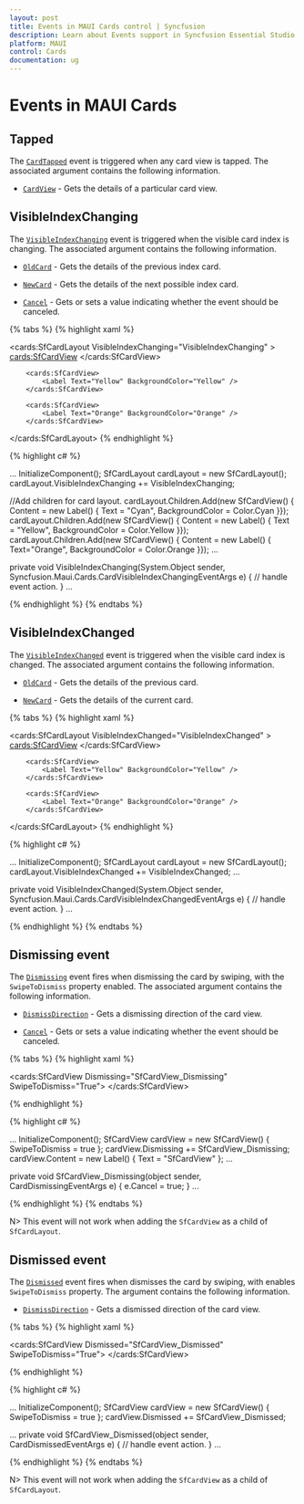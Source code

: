 ```yaml
---
layout: post
title: Events in MAUI Cards control | Syncfusion
description: Learn about Events support in Syncfusion Essential Studio MAUI Cards control, its elements, and more.
platform: MAUI
control: Cards
documentation: ug
---
```


# Events in MAUI Cards

## Tapped

The [`CardTapped`]() event is triggered when any card view is tapped. The associated argument contains the following information.

* [`CardView`]() - Gets the details of a particular card view.

## VisibleIndexChanging

The [`VisibleIndexChanging`]()  event is triggered when the visible card index is changing. The associated argument contains the following information.

* [`OldCard`]() - Gets the details of the previous index card.

* [`NewCard`]() - Gets the details of the next possible index card.

* [`Cancel`]() - Gets or sets a value indicating whether the event should be canceled.

{% tabs %}
{% highlight xaml %}

<cards:SfCardLayout VisibleIndexChanging="VisibleIndexChanging" >
		<cards:SfCardView>
			<Label Text="Cyan" BackgroundColor="Cyan" />
		</cards:SfCardView>

		<cards:SfCardView>
			<Label Text="Yellow" BackgroundColor="Yellow" />
		</cards:SfCardView>

		<cards:SfCardView>
			<Label Text="Orange" BackgroundColor="Orange" />
		</cards:SfCardView>
</cards:SfCardLayout>
{% endhighlight %}

{% highlight c# %}

...
InitializeComponent();
SfCardLayout cardLayout = new SfCardLayout();
cardLayout.VisibleIndexChanging += VisibleIndexChanging;

//Add children for card layout. 
cardLayout.Children.Add(new SfCardView() { Content = new Label() { Text = "Cyan", BackgroundColor = Color.Cyan }});
cardLayout.Children.Add(new SfCardView() { Content = new Label() { Text = "Yellow", BackgroundColor = Color.Yellow }});
cardLayout.Children.Add(new SfCardView() { Content = new Label() { Text="Orange", BackgroundColor = Color.Orange }});
...

private void VisibleIndexChanging(System.Object sender, Syncfusion.Maui.Cards.CardVisibleIndexChangingEventArgs e)
{
// handle event action.
}
...


{% endhighlight %}
{% endtabs %}

## VisibleIndexChanged

The [`VisibleIndexChanged`]() event is triggered when the visible card index is changed. The associated argument contains the following information.

* [`OldCard`]() - Gets the details of the previous card.

* [`NewCard`]() - Gets the details of the current card.

{% tabs %}
{% highlight xaml %}

<cards:SfCardLayout VisibleIndexChanged="VisibleIndexChanged" >
		<cards:SfCardView>
			<Label Text="Cyan" BackgroundColor="Cyan" />
		</cards:SfCardView>

		<cards:SfCardView>
			<Label Text="Yellow" BackgroundColor="Yellow" />
		</cards:SfCardView>

		<cards:SfCardView>
			<Label Text="Orange" BackgroundColor="Orange" />
		</cards:SfCardView>
</cards:SfCardLayout>
{% endhighlight %}

{% highlight c# %}

...
InitializeComponent();
SfCardLayout cardLayout = new SfCardLayout();
cardLayout.VisibleIndexChanged += VisibleIndexChanged;
...

private void VisibleIndexChanged(System.Object sender, Syncfusion.Maui.Cards.CardVisibleIndexChangedEventArgs e)
{
// handle event action.
}
...


{% endhighlight %}
{% endtabs %}

## Dismissing event

The [`Dismissing`]() event fires when dismissing the card by swiping, with the `SwipeToDismiss` property enabled. The associated argument contains the following information.

* [`DismissDirection`]() - Gets a dismissing direction of the card view.

* [`Cancel`]() - Gets or sets a value indicating whether the event should be canceled.

{% tabs %}
{% highlight xaml %}

<cards:SfCardView Dismissing="SfCardView_Dismissing" SwipeToDismiss="True">
    <Label Text="SfCardView" />
</cards:SfCardView>

{% endhighlight %}

{% highlight c# %}

...
InitializeComponent();
SfCardView cardView = new SfCardView() { SwipeToDismiss = true };
cardView.Dismissing += SfCardView_Dismissing;
cardView.Content = new Label() { Text = "SfCardView" };
...

private void SfCardView_Dismissing(object sender, CardDismissingEventArgs e)
{
    e.Cancel = true;
}
...

{% endhighlight %}
{% endtabs %}

N> This event will not work when adding the `SfCardView` as a child of `SfCardLayout`.

## Dismissed event

The [`Dismissed`]() event fires when dismisses the card by swiping, with enables `SwipeToDismiss` property. The argument contains the following information.

* [`DismissDirection`]() - Gets a dismissed direction of the card view.

{% tabs %}
{% highlight xaml %}

 <cards:SfCardView Dismissed="SfCardView_Dismissed" SwipeToDismiss="True">
    <Label Text="SfCardView" />
</cards:SfCardView>

{% endhighlight %}

{% highlight c# %}

...
InitializeComponent();
SfCardView cardView = new SfCardView() { SwipeToDismiss = true };
cardView.Dismissed += SfCardView_Dismissed;

...
private void SfCardView_Dismissed(object sender, CardDismissedEventArgs e)
{
   // handle event action.
}
...

{% endhighlight %}
{% endtabs %}

N> This event will not work when adding the `SfCardView` as a child of `SfCardLayout`.
